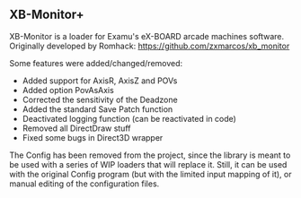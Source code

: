 XB-Monitor+
-----------

XB-Monitor is a loader for Examu's eX-BOARD arcade machines software.
Originally developed by Romhack: https://github.com/zxmarcos/xb_monitor

Some features were added/changed/removed:

- Added support for AxisR, AxisZ and POVs
- Added option PovAsAxis
- Corrected the sensitivity of the Deadzone
- Added the standard Save Patch function
- Deactivated logging function (can be reactivated in code)
- Removed all DirectDraw stuff
- Fixed some bugs in Direct3D wrapper

The Config has been removed from the project, since the library is meant to be used with a series of WIP loaders that will replace it. Still, it can be used with the original Config program (but with the limited input mapping of it), or manual editing of the configuration files.